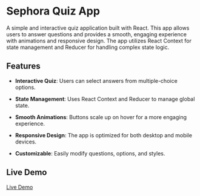 # Sephora Quiz App
A simple and interactive quiz application built with React. This app allows users to answer questions and provides a smooth, engaging experience with animations and responsive design. The app utilizes React Context for state management and Reducer for handling complex state logic.

## Features
- **Interactive Quiz**: Users can select answers from multiple-choice options.

- **State Management**: Uses React Context and Reducer to manage global state.

- **Smooth Animations**: Buttons scale up on hover for a more engaging experience.

- **Responsive Design**: The app is optimized for both desktop and mobile devices.

- **Customizable**: Easily modify questions, options, and styles.

## Live Demo
[Live Demo](lenamaistrenko.github.io/sephora/)
